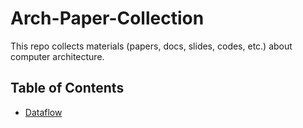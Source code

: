 # Arch-Paper-Collection

This repo collects materials (papers, docs, slides, codes, etc.) about computer architecture.

## Table of Contents

- [Dataflow](./Dataflow.md)
